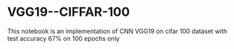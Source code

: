 # VGG19--CIFFAR-100
This notebook is an implementation of CNN VGG19 on cifar 100 dataset with test accuracy 67% on 100 epochs only
